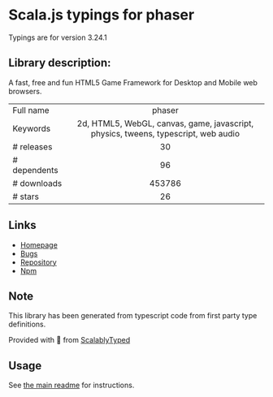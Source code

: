 
# Scala.js typings for phaser

Typings are for version 3.24.1

## Library description:
A fast, free and fun HTML5 Game Framework for Desktop and Mobile web browsers.

|                    |                 |
| ------------------ | :-------------: |
| Full name          | phaser |
| Keywords           | 2d, HTML5, WebGL, canvas, game, javascript, physics, tweens, typescript, web audio |
| # releases         | 30 |
| # dependents       | 96 |
| # downloads        | 453786 |
| # stars            | 26 |

## Links
- [Homepage](http://phaser.io)
- [Bugs](https://github.com/photonstorm/phaser/issues)
- [Repository](https://github.com/photonstorm/phaser)
- [Npm](https://www.npmjs.com/package/phaser)
    


## Note
This library has been generated from typescript code from first party type definitions.

Provided with :purple_heart: from [ScalablyTyped](https://github.com/oyvindberg/ScalablyTyped)

## Usage
See [the main readme](../../readme.md) for instructions.


